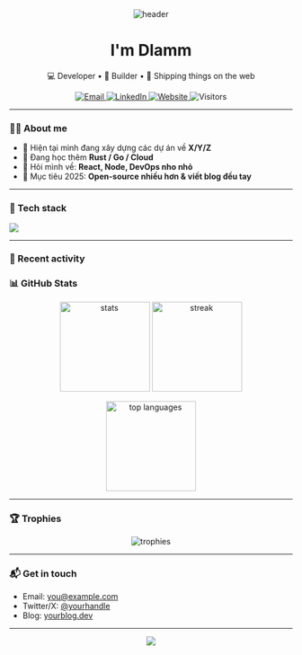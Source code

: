 <!-- Hero + quick badges -->
<div align="center">
  <img src="https://capsule-render.vercel.app/api?type=wave&height=180&color=0:4f46e5,100:06b6d4&text=Hi%20there%20👋&fontColor=ffffff&fontAlign=50&fontAlignY=35" alt="header"/>

  <h1>I'm Dlamm</h1>
  <p>💻 Developer • 🎨 Builder • 🚀 Shipping things on the web</p>

  <!-- quick badges -->
  <a href="mailto:you@example.com">
    <img alt="Email" src="https://img.shields.io/badge/Email-you@example.com-1f2937?style=for-the-badge&logo=gmail&logoColor=white">
  </a>
  <a href="https://www.linkedin.com/in/your-linkedin/">
    <img alt="LinkedIn" src="https://img.shields.io/badge/LinkedIn-Profile-0a66c2?style=for-the-badge&logo=linkedin&logoColor=white">
  </a>
  <a href="https://your-portfolio.com">
    <img alt="Website" src="https://img.shields.io/badge/Website-Portfolio-111827?style=for-the-badge&logo=vercel&logoColor=white">
  </a>
  <img alt="Visitors" src="https://komarev.com/ghpvc/?username=your-username&style=for-the-badge&color=06b6d4&label=visitors">
</div>

---

### 👩‍💻 About me
- 🔭 Hiện tại mình đang xây dựng các dự án về **X/Y/Z**  
- 🌱 Đang học thêm **Rust / Go / Cloud**  
- 💬 Hỏi mình về: **React, Node, DevOps nho nhỏ**  
- 🎯 Mục tiêu 2025: **Open-source nhiều hơn & viết blog đều tay**

---

### 🧰 Tech stack
<p>
  <!-- dùng devicon/simpleicons -->
  <img src="https://skillicons.dev/icons?i=ts,js,react,next,tailwind,nodejs,express,prisma,postgres,redis,docker,git,github,linux" />
</p>

---
### 📰 Recent activity
<!--START_SECTION:activity-->
<!--END_SECTION:activity-->

### 📊 GitHub Stats
<!-- theme-aware images -->
<p align="center">
  <picture>
    <source media="(prefers-color-scheme: dark)" srcset="https://github-readme-stats.vercel.app/api?username=your-username&show_icons=true&hide_title=true&theme=tokyonight&rank_icon=github">
    <img height="160" alt="stats" src="https://github-readme-stats.vercel.app/api?username=your-username&show_icons=true&hide_title=true&theme=default&rank_icon=github">
  </picture>
  <picture>
    <source media="(prefers-color-scheme: dark)" srcset="https://streak-stats.demolab.com?user=your-username&theme=tokyonight&hide_border=true">
    <img height="160" alt="streak" src="https://streak-stats.demolab.com?user=your-username&hide_border=true">
  </picture>
</p>

<p align="center">
  <picture>
    <source media="(prefers-color-scheme: dark)" srcset="https://github-readme-stats.vercel.app/api/top-langs/?username=your-username&layout=compact&langs_count=8&theme=tokyonight">
    <img height="160" alt="top languages" src="https://github-readme-stats.vercel.app/api/top-langs/?username=your-username&layout=compact&langs_count=8">
  </picture>
</p>

---

### 🏆 Trophies
<p align="center">
  <img src="https://github-profile-trophy.vercel.app/?username=your-username&theme=onestar&margin-w=10&margin-h=10&no-frame=true" alt="trophies"/>
</p>

---

### 📬 Get in touch
- Email: you@example.com  
- Twitter/X: [@yourhandle](https://x.com/yourhandle)  
- Blog: [yourblog.dev](https://yourblog.dev)

---

<!-- Footer wave -->
<div align="center">
  <img src="https://capsule-render.vercel.app/api?type=wave&height=120&section=footer&color=0:06b6d4,100:4f46e5" />
</div>
